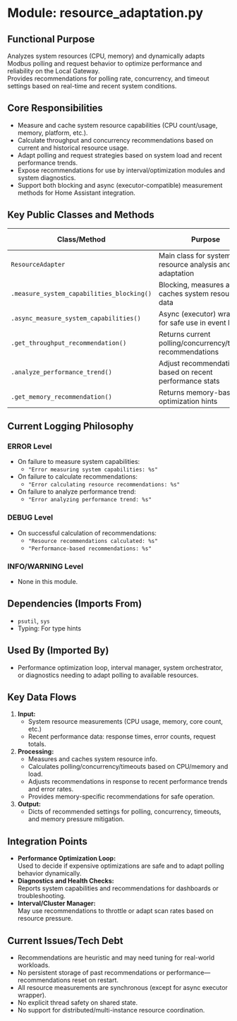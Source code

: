 # Module: resource_adaptation.py

## Functional Purpose
Analyzes system resources (CPU, memory) and dynamically adapts Modbus polling and request behavior to optimize performance and reliability on the Local Gateway.  
Provides recommendations for polling rate, concurrency, and timeout settings based on real-time and recent system conditions.

## Core Responsibilities
- Measure and cache system resource capabilities (CPU count/usage, memory, platform, etc.).
- Calculate throughput and concurrency recommendations based on current and historical resource usage.
- Adapt polling and request strategies based on system load and recent performance trends.
- Expose recommendations for use by interval/optimization modules and system diagnostics.
- Support both blocking and async (executor-compatible) measurement methods for Home Assistant integration.

## Key Public Classes and Methods

| Class/Method                           | Purpose                                                               | Log Level When Called   | Success Indicator                  |
|----------------------------------------|-----------------------------------------------------------------------|------------------------|------------------------------------|
| `ResourceAdapter`                      | Main class for system resource analysis and adaptation                | ERROR/DEBUG            | Recommendations/system info updated|
| `.measure_system_capabilities_blocking()` | Blocking, measures and caches system resource data                  | ERROR                  | System capabilities dict returned  |
| `.async_measure_system_capabilities()` | Async (executor) wrapper for safe use in event loop                   | (none)                 | System capabilities dict returned  |
| `.get_throughput_recommendation()`     | Returns current polling/concurrency/timeout recommendations           | (none)                 | Dict returned                      |
| `.analyze_performance_trend()`         | Adjust recommendations based on recent performance stats              | ERROR/DEBUG            | New recommendations dict returned  |
| `.get_memory_recommendation()`         | Returns memory-based optimization hints                               | (none)                 | Dict returned                      |

## Current Logging Philosophy

### ERROR Level
- On failure to measure system capabilities:
  - `"Error measuring system capabilities: %s"`
- On failure to calculate recommendations:
  - `"Error calculating resource recommendations: %s"`
- On failure to analyze performance trend:
  - `"Error analyzing performance trend: %s"`

### DEBUG Level
- On successful calculation of recommendations:
  - `"Resource recommendations calculated: %s"`
  - `"Performance-based recommendations: %s"`

### INFO/WARNING Level
- None in this module.

## Dependencies (Imports From)
- `psutil`, `sys`
- Typing: For type hints

## Used By (Imported By)
- Performance optimization loop, interval manager, system orchestrator, or diagnostics needing to adapt polling to available resources.

## Key Data Flows

1. **Input:**
   - System resource measurements (CPU usage, memory, core count, etc.)
   - Recent performance data: response times, error counts, request totals.
2. **Processing:**
   - Measures and caches system resource info.
   - Calculates polling/concurrency/timeouts based on CPU/memory and load.
   - Adjusts recommendations in response to recent performance trends and error rates.
   - Provides memory-specific recommendations for safe operation.
3. **Output:**
   - Dicts of recommended settings for polling, concurrency, timeouts, and memory pressure mitigation.

## Integration Points

- **Performance Optimization Loop:**  
  Used to decide if expensive optimizations are safe and to adapt polling behavior dynamically.
- **Diagnostics and Health Checks:**  
  Reports system capabilities and recommendations for dashboards or troubleshooting.
- **Interval/Cluster Manager:**  
  May use recommendations to throttle or adapt scan rates based on resource pressure.

## Current Issues/Tech Debt

- Recommendations are heuristic and may need tuning for real-world workloads.
- No persistent storage of past recommendations or performance—recommendations reset on restart.
- All resource measurements are synchronous (except for async executor wrapper).
- No explicit thread safety on shared state.
- No support for distributed/multi-instance resource coordination.